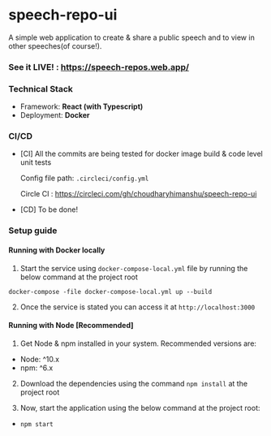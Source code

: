 # speech-repo-ui

A simple web application to create & share a public speech and to view in other speeches(of course!).

### See it LIVE! : https://speech-repos.web.app/

### Technical Stack

- Framework: **React (with Typescript)**
- Deployment: **Docker**

### CI/CD

- [CI] All the commits are being tested for docker image build & code level unit tests

    Config file path: `.circleci/config.yml`

    Circle CI : https://circleci.com/gh/choudharyhimanshu/speech-repo-ui

- [CD] To be done!

### Setup guide

#### Running with Docker locally

1. Start the service using `docker-compose-local.yml` file by running the below command at the project root

```
docker-compose -file docker-compose-local.yml up --build
```

2. Once the service is stated you can access it at `http://localhost:3000`

#### Running with Node [Recommended]

1. Get Node & npm installed in your system. Recommended versions are:

- Node: ^10.x
- npm: ^6.x

2. Download the dependencies using the command `npm install` at the project root

3. Now, start the application using the below command at the project root:

- `npm start`
